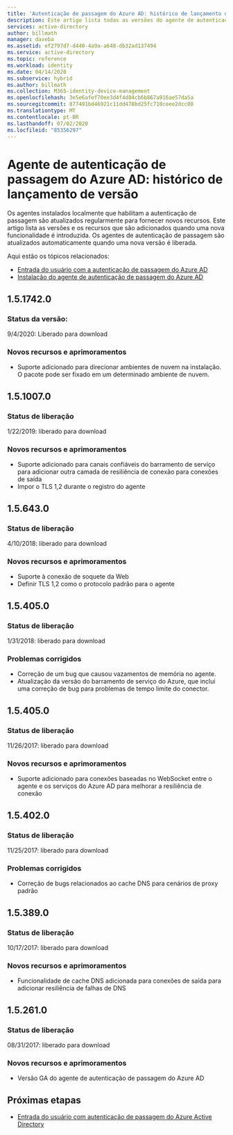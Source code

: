 ```yaml
---
title: 'Autenticação de passagem do Azure AD: histórico de lançamento de versão | Microsoft Docs'
description: Este artigo lista todas as versões do agente de autenticação de passagem do Azure AD
services: active-directory
author: billmath
manager: daveba
ms.assetid: ef2797d7-d440-4a9a-a648-db32ad137494
ms.service: active-directory
ms.topic: reference
ms.workload: identity
ms.date: 04/14/2020
ms.subservice: hybrid
ms.author: billmath
ms.collection: M365-identity-device-management
ms.openlocfilehash: 3e5e6afef70ee3d4f4d84cb6b867a916ae57da5a
ms.sourcegitcommit: 877491bd46921c11dd478bd25fc718ceee2dcc08
ms.translationtype: MT
ms.contentlocale: pt-BR
ms.lasthandoff: 07/02/2020
ms.locfileid: "85356297"
---
```

# <a name="azure-ad-pass-through-authentication-agent-version-release-history"></a>Agente de autenticação de passagem do Azure AD: histórico de lançamento de versão 
 
Os agentes instalados localmente que habilitam a autenticação de passagem são atualizados regularmente para fornecer novos recursos. Este artigo lista as versões e os recursos que são adicionados quando uma nova funcionalidade é introduzida. Os agentes de autenticação de passagem são atualizados automaticamente quando uma nova versão é liberada. 

Aqui estão os tópicos relacionados: 

- [Entrada do usuário com a autenticação de passagem do Azure AD](how-to-connect-pta.md) 
- [Instalação do agente de autenticação de passagem do Azure AD](how-to-connect-pta-quick-start.md) 

## <a name="1517420"></a>1.5.1742.0
### <a name="release-status"></a>Status da versão: 
9/4/2020: Liberado para download

### <a name="new-features-and-improvements"></a>Novos recursos e aprimoramentos

- Suporte adicionado para direcionar ambientes de nuvem na instalação. O pacote pode ser fixado em um determinado ambiente de nuvem.



## <a name="1510070"></a>1.5.1007.0 
### <a name="release-status"></a>Status de liberação 
1/22/2019: liberado para download  
### <a name="new-features-and-improvements"></a>Novos recursos e aprimoramentos 
- Suporte adicionado para canais confiáveis do barramento de serviço para adicionar outra camada de resiliência de conexão para conexões de saída 
- Impor o TLS 1,2 durante o registro do agente 

## <a name="156430"></a>1.5.643.0 
### <a name="release-status"></a>Status de liberação 
4/10/2018: liberado para download  
### <a name="new-features-and-improvements"></a>Novos recursos e aprimoramentos 
- Suporte à conexão de soquete da Web 
- Definir TLS 1,2 como o protocolo padrão para o agente 
 
## <a name="154050"></a>1.5.405.0 
### <a name="release-status"></a>Status de liberação 
1/31/2018: liberado para download  
### <a name="fixed-issues"></a>Problemas corrigidos 

- Correção de um bug que causou vazamentos de memória no agente. 
- Atualização da versão do barramento de serviço do Azure, que inclui uma correção de bug para problemas de tempo limite do conector. 
 
## <a name="154050"></a>1.5.405.0 
### <a name="release-status"></a>Status de liberação 
11/26/2017: liberado para download  
### <a name="new-features-and-improvements"></a>Novos recursos e aprimoramentos 
- Suporte adicionado para conexões baseadas no WebSocket entre o agente e os serviços do Azure AD para melhorar a resiliência de conexão 

## <a name="154020"></a>1.5.402.0 
### <a name="release-status"></a>Status de liberação 
11/25/2017: liberado para download  
### <a name="fixed-issues"></a>Problemas corrigidos 
- Correção de bugs relacionados ao cache DNS para cenários de proxy padrão 
 
## <a name="153890"></a>1.5.389.0 
### <a name="release-status"></a>Status de liberação 
10/17/2017: liberado para download  
### <a name="new-features-and-improvements"></a>Novos recursos e aprimoramentos 
- Funcionalidade de cache DNS adicionada para conexões de saída para adicionar resiliência de falhas de DNS 
 
## <a name="152610"></a>1.5.261.0 
### <a name="release-status"></a>Status de liberação 
08/31/2017: liberado para download  
### <a name="new-features-and-improvements"></a>Novos recursos e aprimoramentos 
- Versão GA do agente de autenticação de passagem do Azure AD 

## <a name="next-steps"></a>Próximas etapas

- [Entrada do usuário com autenticação de passagem do Azure Active Directory](how-to-connect-pta.md)
